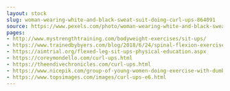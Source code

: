```yaml
---
layout: stock
slug: woman-wearing-white-and-black-sweat-suit-doing-curl-ups-864091
source: https://www.pexels.com/photo/woman-wearing-white-and-black-sweat-suit-doing-curl-ups-864091/
pages:
- http://www.mystrengthtraining.com/bodyweight-exercises/sit-ups/
- https://www.trainedbybyers.com/blog/2018/6/24/spinal-flexion-exercises-never-ever
- https://aimtrial.org/flexed-leg-sit-ups-physical-education.aspx
- https://coreymondello.com/curl-ups.html
- https://theendivechronicles.com/curl-ups.html
- https://www.nicepik.com/group-of-young-women-doing-exercise-with-dumbbells-in-aerobic-dance-class-20-25-years-adult-free-photo-1347218
- https://www.topsimages.com/images/curl-ups-e6.html
---
```

